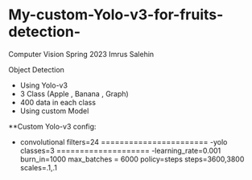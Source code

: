 # My-custom-Yolo-v3-for-fruits-detection-
Computer Vision 
Spring 2023
Imrus Salehin



Object Detection
- Using Yolo-v3
- 3 Class (Apple , Banana , Graph)
- 400 data in each class 
- Using custom Model



**Custom Yolo-v3 config:

- convolutional 
filters=24
=======================
-yolo
classes=3
====================
-learning_rate=0.001
burn_in=1000
max_batches = 6000
policy=steps
steps=3600,3800
scales=.1,.1


